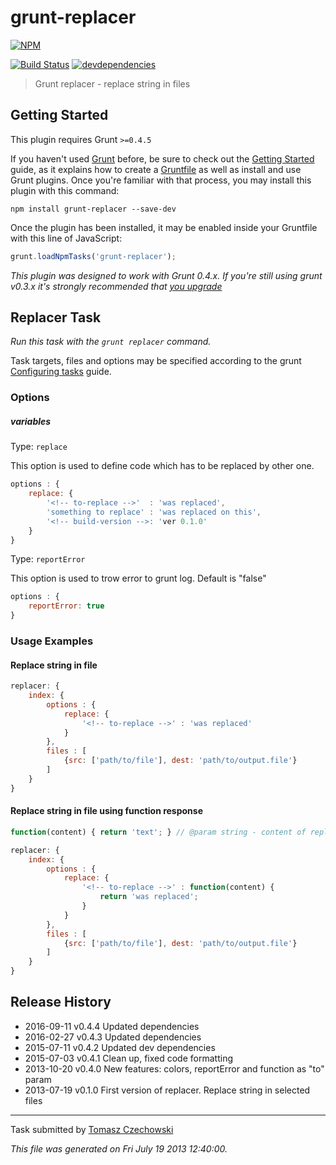# grunt-replacer 

[![NPM][grunt-replacer-icon]][grunt-replacer-url]

[![Build Status][grunt-replacer-ci-image]][grunt-replacer-ci-url]
[![devdependencies][grunt-replacer-devdependencies-image]][grunt-replacer-devdependencies-url]

> Grunt replacer - replace string in files

## Getting Started
This plugin requires Grunt `>=0.4.5`

If you haven't used [Grunt](http://gruntjs.com/) before, be sure to check out the [Getting Started](http://gruntjs.com/getting-started) guide, as it explains how to create a [Gruntfile](http://gruntjs.com/sample-gruntfile) as well as install and use Grunt plugins. Once you're familiar with that process, you may install this plugin with this command:

```shell
npm install grunt-replacer --save-dev
```

Once the plugin has been installed, it may be enabled inside your Gruntfile with this line of JavaScript:

```js
grunt.loadNpmTasks('grunt-replacer');
```

*This plugin was designed to work with Grunt 0.4.x. If you're still using grunt v0.3.x it's strongly recommended that [you upgrade](http://gruntjs.com/upgrading-from-0.3-to-0.4)*

## Replacer Task

_Run this task with the `grunt replacer` command._

Task targets, files and options may be specified according to the grunt [Configuring tasks](http://gruntjs.com/configuring-tasks) guide.

### Options

##### variables
Type: `replace`

This option is used to define code which has to be replaced by other one.

```javascript
options : {
    replace: {
        '<!-- to-replace -->'  : 'was replaced',
        'something to replace' : 'was replaced on this',
        '<!-- build-version -->: 'ver 0.1.0'
    }
}
```

Type: `reportError`

This option is used to trow error to grunt log. Default is "false"

```javascript
options : {
    reportError: true
}
```

### Usage Examples

#### Replace string in file

```js
replacer: {
    index: {
        options : {
            replace: {
                '<!-- to-replace -->' : 'was replaced'
            }
        },
        files : [
            {src: ['path/to/file'], dest: 'path/to/output.file'}
        ]
    }
}
```

#### Replace string in file using function response

```js
function(content) { return 'text'; } // @param string - content of replacing file
```

```js
replacer: {
    index: {
        options : {
            replace: {
                '<!-- to-replace -->' : function(content) {
                    return 'was replaced';
                }
            }
        },
        files : [
            {src: ['path/to/file'], dest: 'path/to/output.file'}
        ]
    }
}
```

## Release History
 * 2016-09-11   v0.4.4   Updated dependencies
 * 2016-02-27   v0.4.3   Updated dependencies
 * 2015-07-11   v0.4.2   Updated dev dependencies
 * 2015-07-03   v0.4.1   Clean up, fixed code formatting
 * 2013-10-20   v0.4.0   New features: colors, reportError and function as "to" param
 * 2013-07-19   v0.1.0   First version of replacer. Replace string in selected files

---

Task submitted by [Tomasz Czechowski](http://czechowski.pl/)

*This file was generated on Fri July 19 2013 12:40:00.*

[grunt-replacer-icon]: https://nodei.co/npm/grunt-replacer.png?downloads=true
[grunt-replacer-url]: https://npmjs.org/package/grunt-replacer
[grunt-replacer-ci-image]: https://secure.travis-ci.org/tomaszczechowski/grunt-replacer.png?branch=master
[grunt-replacer-ci-url]: http://travis-ci.org/tomaszczechowski/grunt-replacer
[grunt-replacer-devdependencies-image]: https://david-dm.org/tomaszczechowski/grunt-replacer/dev-status.png
[grunt-replacer-devdependencies-url]: https://david-dm.org/tomaszczechowski/grunt-replacer#info=devDependencies
